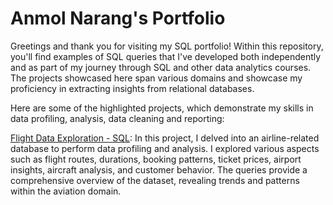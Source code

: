 # Anmol Narang's Portfolio

Greetings and thank you for visiting my SQL portfolio! Within this repository, you'll find examples of SQL queries that I've developed both independently and as part of my journey through SQL and other data analytics courses. The projects showcased here span various domains and showcase my proficiency in extracting insights from relational databases.

Here are some of the highlighted projects, which demonstrate my skills in data profiling, analysis, data cleaning and reporting:

[Flight Data Exploration - SQL](https://github.com/narang-anmol/PortfolioProjects/blob/main/Flight%20Data%20Exploration.sql):
    In this project, I delved into an airline-related database to perform data profiling and analysis. I explored various aspects such as flight routes, durations, booking patterns, ticket prices, airport insights, aircraft analysis, and customer behavior. The queries provide a comprehensive overview of the dataset, revealing trends and patterns within the aviation domain.
